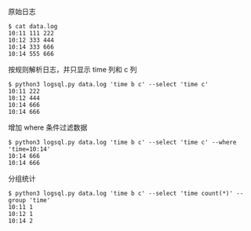 原始日志

    $ cat data.log
    10:11 111 222
    10:12 333 444
    10:14 333 666
    10:14 555 666

按规则解析日志，并只显示 time 列和 c 列

    $ python3 logsql.py data.log 'time b c' --select 'time c'
    10:11 222
    10:12 444
    10:14 666
    10:14 666

增加 where 条件过滤数据

    $ python3 logsql.py data.log 'time b c' --select 'time c' --where 'time=10:14'
    10:14 666
    10:14 666

分组统计

    $ python3 logsql.py data.log 'time b c' --select 'time count(*)' --group 'time'
    10:11 1
    10:12 1
    10:14 2
